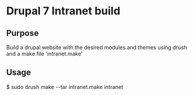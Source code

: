 Drupal 7 Intranet build
========================

Purpose
-------

Build a drupal website with the desired modules and themes using drush and a make file 'intranet.make'

Usage
-----
$ sudo drush make --tar intranet.make intranet